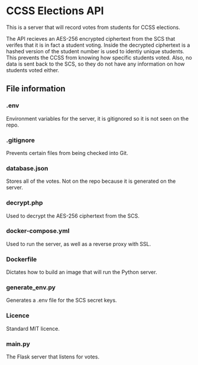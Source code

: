 # CCSS Elections API

This is a server that will record votes from students for CCSS elections. 

The API recieves an AES-256 encrypted ciphertext from the SCS that verifes that it is in fact a student voting. Inside the decrypted ciphertext is a hashed version of the student number is used to identiy unique students. This prevents the CCSS from knowing how specific students voted. Also, no data is sent back to the SCS, so they do not have any information on how students voted either.

## File information

### .env
Environment variables for the server, it is gitignored so it is not seen on the repo.

### .gitignore
Prevents certain files from being checked into Git.

### database.json
Stores all of the votes. Not on the repo because it is generated on the server.

### decrypt.php
Used to decrypt the AES-256 ciphertext from the SCS.

### docker-compose.yml
Used to run the server, as well as a reverse proxy with SSL.

### Dockerfile
Dictates how to build an image that will run the Python server.

### generate_env.py
Generates a .env file for the SCS secret keys.

### Licence
Standard MIT licence.

### main.py
The Flask server that listens for votes.